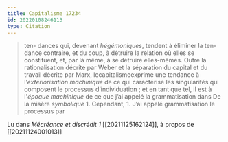 ```yaml
---
title: Capitalisme 17234
id: 20220108246113
type: Citation
---
```


> ten- dances qui, devenant *hégémoniques*, tendent à éliminer la ten- dance contraire, et du coup, à détruire la relation où elles se constituent, et, par là même, à se détruire elles-mêmes. Outre la rationalisation décrite par Weber et la séparation du capital et du travail décrite par Marx, lecapitalismeexprime une tendance à l’*extériorisation machinique* de ce qui caractérise les singularités qui composent le processus d’individuation ; et en tant que tel, il est à l'*époque machinique* de ce que j’ai appelé la grammatisation dans De la misère *symbolique* 1. Cependant, 1. J’ai appelé grammatisation le processus par

Lu dans *Mécréance et discrédit 1* [[20211125162124]], à propos de [[20211124001013]]